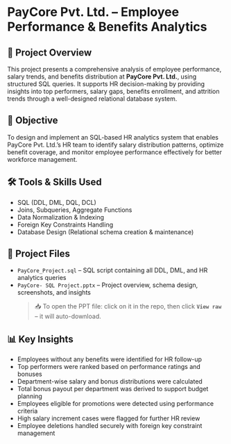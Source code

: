 # PayCore Pvt. Ltd. – Employee Performance & Benefits Analytics

## 📌 Project Overview  
This project presents a comprehensive analysis of employee performance, salary trends, and benefits distribution at **PayCore Pvt. Ltd.**, using structured SQL queries. It supports HR decision-making by providing insights into top performers, salary gaps, benefits enrollment, and attrition trends through a well-designed relational database system.

## 🎯 Objective  
To design and implement an SQL-based HR analytics system that enables PayCore Pvt. Ltd.’s HR team to identify salary distribution patterns, optimize benefit coverage, and monitor employee performance effectively for better workforce management.

## 🛠️ Tools & Skills Used  
- SQL (DDL, DML, DQL, DCL)  
- Joins, Subqueries, Aggregate Functions  
- Data Normalization & Indexing  
- Foreign Key Constraints Handling  
- Database Design (Relational schema creation & maintenance)

## 📂 Project Files  
- `PayCore_Project.sql` – SQL script containing all DDL, DML, and HR analytics queries  
- `PayCore- SQL Project.pptx` – Project overview, schema design, screenshots, and insights  
  > 📥 To open the PPT file: click on it in the repo, then click **`View raw`** – it will auto-download.

## 📊 Key Insights  
- Employees without any benefits were identified for HR follow-up  
- Top performers were ranked based on performance ratings and bonuses  
- Department-wise salary and bonus distributions were calculated  
- Total bonus payout per department was derived to support budget planning  
- Employees eligible for promotions were detected using performance criteria  
- High salary increment cases were flagged for further HR review  
- Employee deletions handled securely with foreign key constraint management
